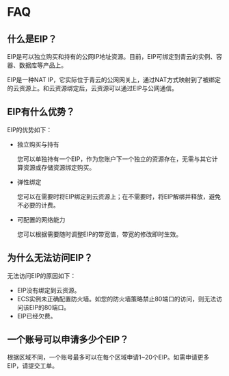 ---
---

# FAQ

## 什么是EIP？

EIP是可以独立购买和持有的公网IP地址资源。目前，EIP可绑定到青云的实例、容器、数据库等产品上。

EIP是一种NAT IP，它实际位于青云的公网网关上，通过NAT方式映射到了被绑定的云资源上。和云资源绑定后，云资源可以通过EIP与公网通信。

## EIP有什么优势？

EIP的优势如下：

- 独立购买与持有

  您可以单独持有一个EIP，作为您账户下一个独立的资源存在，无需与其它计算资源或存储资源绑定购买。

- 弹性绑定

  您可以在需要时将EIP绑定到云资源上；在不需要时，将EIP解绑并释放，避免不必要的计费。

- 可配置的网络能力

  您可以根据需要随时调整EIP的带宽值，带宽的修改即时生效。

## 为什么无法访问EIP？

无法访问EIP的原因如下：

- EIP没有绑定到云资源。
- ECS实例未正确配置防火墙。如您的防火墙策略禁止80端口的访问，则无法访问该EIP的80端口。
- EIP已经欠费。

## 一个账号可以申请多少个EIP？

根据区域不同，一个账号最多可以在每个区域申请1~20个EIP。如需申请更多EIP，请提交工单。